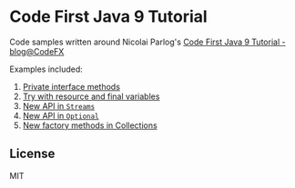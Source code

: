 # Code First Java 9 Tutorial

Code samples written around Nicolai Parlog's [Code First Java 9 Tutorial - blog@CodeFX](https://blog.codefx.org/java/java-9-tutorial/)

Examples included:

1.  [Private interface methods](/blob/master/src/test/java/com/mypopescu/tut/j9/TestPrivateInterfaceMethods.java)
2.  [Try with resource and final variables](/blob/master/src/test/java/com/mypopescu/tut/j9/TestTryWithFinalResource.java)
2.  [New API in `Streams`](/blob/master/src/test/java/com/mypopescu/tut/j9/TestStreamsApi.java)
3.  [New API in `Optional`](/blob/master/src/test/java/com/mypopescu/tut/j9/TestOptionalApi.java)
4.  [New factory methods in Collections](/blob/master/src/test/java/com/mypopescu/tut/j9/TestCollectionFactories.java)

## License

MIT


